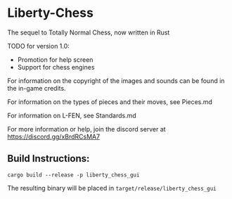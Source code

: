 # Liberty-Chess

The sequel to Totally Normal Chess, now written in Rust

TODO for version 1.0:
- Promotion for help screen
- Support for chess engines

For information on the copyright of the images and sounds can be found in the in-game credits.

For information on the types of pieces and their moves, see Pieces.md

For information on L-FEN, see Standards.md

For more information or help, join the discord server at https://discord.gg/xBrdRCsMA7

## Build Instructions:

`cargo build --release -p liberty_chess_gui`

The resulting binary will be placed in `target/release/liberty_chess_gui`
